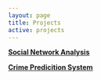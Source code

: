 ```yaml
---
layout: page
title: Projects
active: projects
---
```



[**Social Network Analysis**](/_posts/2020-01-01-sna.md)

[**Crime Predicition System**](/_posts/2020-01-01-cis.md)
